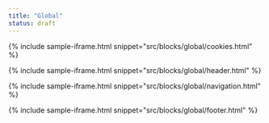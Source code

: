 ```yaml
---
title: "Global"
status: draft
---
```


{% include sample-iframe.html snippet="src/blocks/global/cookies.html" %}

{% include sample-iframe.html snippet="src/blocks/global/header.html" %}

{% include sample-iframe.html snippet="src/blocks/global/navigation.html" %}

{% include sample-iframe.html snippet="src/blocks/global/footer.html" %}
